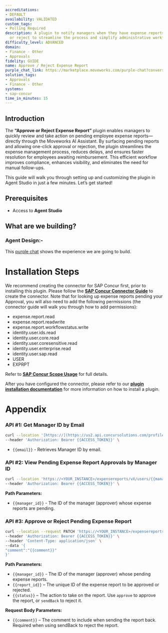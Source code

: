 ```yaml
---
accreditations:
- DEFAULT
availability: VALIDATED
custom_tags:
- Polling Required
description: A plugin to notify managers when they have expense reports to approve
  or reject to streamline the process and simplify administrative workflows.
difficulty_level: ADVANCED
domain:
- Finance - Other
- Approvals
fidelity: GUIDE
name: Approve / Reject Expense Report
purple_chat_link: https://marketplace.moveworks.com/purple-chat?conversation=%7B%22messages%22%3A%5B%7B%22parts%22%3A%5B%7B%22richText%22%3A%22Do+I+have+any+pending+expense+reimbursements+to+approve%3F%22%7D%5D%2C%22role%22%3A%22user%22%7D%2C%7B%22parts%22%3A%5B%7B%22reasoningSteps%22%3A%5B%7B%22richText%22%3A%22Checking+SAP+Concur+for+pending+expense+reports+assigned+to+you+for+approval.%22%2C%22status%22%3A%22pending%22%7D%2C%7B%22richText%22%3A%22Found+one+pending+report.%22%2C%22status%22%3A%22success%22%7D%5D%7D%2C%7B%22richText%22%3A%22%3Cp+xmlns%3D%5C%22http%3A%2F%2Fwww.w3.org%2F1999%2Fxhtml%5C%22%3EYou+have+one+pending+expense+reimbursement+request+from+%3Cb%3ESarah+Miller%3C%2Fb%3E+for+%3Cb%3E%24250.00%3C%2Fb%3E.%3C%2Fp%3E%3Cp+xmlns%3D%5C%22http%3A%2F%2Fwww.w3.org%2F1999%2Fxhtml%5C%22%3E%3Cb%3EReport+Details%3A%3C%2Fb%3E%3C%2Fp%3E%3Cul+xmlns%3D%5C%22http%3A%2F%2Fwww.w3.org%2F1999%2Fxhtml%5C%22%3E%3Cli%3E%3Cb%3EReport+Name%3A%3C%2Fb%3E+Q3+Client+Dinner%3C%2Fli%3E%3Cli%3E%3Cb%3ETotal+Amount%3A%3C%2Fb%3E+%24250.00%3C%2Fli%3E%3Cli%3E%3Cb%3EDate+Submitted%3A%3C%2Fb%3E+2024-07-26%3C%2Fli%3E%3C%2Ful%3E%22%7D%5D%2C%22role%22%3A%22assistant%22%7D%2C%7B%22parts%22%3A%5B%7B%22richText%22%3A%22Approve%22%7D%5D%2C%22role%22%3A%22user%22%7D%2C%7B%22parts%22%3A%5B%7B%22richText%22%3A%22%3Cp+xmlns%3D%5C%22http%3A%2F%2Fwww.w3.org%2F1999%2Fxhtml%5C%22%3EI%27ve+approved+the+expense+reimbursement+for+Sarah+Miller.%3C%2Fp%3E%22%7D%2C%7B%22citations%22%3A%5B%7B%22citationTitle%22%3A%22Expense+Report%3A+Q3+Client+Dinner%22%2C%22connectorName%22%3A%22sap-concur%22%7D%5D%7D%5D%2C%22role%22%3A%22assistant%22%2C%22showFeedbackTray%22%3Atrue%7D%5D%7D
solution_tags:
- Approvals
- Finance - Other
systems:
- sap-concur
time_in_minutes: 15
---
```


## **Introduction**

The **“Approve or Reject Expense Report”** plugin enables managers to quickly review and take action on pending employee expense reports—directly through the Moveworks AI Assistant. By surfacing pending reports and allowing one-click approval or rejection, the plugin streamlines the expense management process, reduces delays, and ensures faster resolution for employees awaiting reimbursement. This efficient workflow improves compliance, enhances visibility, and eliminates the need for manual follow-ups.

This guide will walk you through setting up and customizing the plugin in Agent Studio in just a few minutes. Let’s get started!

## **Prerequisites**

- Access to **Agent Studio**

## **What are we building?**

### **Agent Design:-**

This [purple chat](https://marketplace.moveworks.com/purple-chat?conversation=%7B%22messages%22%3A%5B%7B%22parts%22%3A%5B%7B%22richText%22%3A%22Do+I+have+any+pending+expense+reimbursements+to+approve%3F%22%7D%5D%2C%22role%22%3A%22user%22%7D%2C%7B%22parts%22%3A%5B%7B%22reasoningSteps%22%3A%5B%7B%22richText%22%3A%22Checking+SAP+Concur+for+pending+expense+reports+assigned+to+you+for+approval.%22%2C%22status%22%3A%22pending%22%7D%2C%7B%22richText%22%3A%22Found+one+pending+report.%22%2C%22status%22%3A%22success%22%7D%5D%7D%2C%7B%22richText%22%3A%22%3Cp+xmlns%3D%5C%22http%3A%2F%2Fwww.w3.org%2F1999%2Fxhtml%5C%22%3EYou+have+one+pending+expense+reimbursement+request+from+%3Cb%3ESarah+Miller%3C%2Fb%3E+for+%3Cb%3E%24250.00%3C%2Fb%3E.%3C%2Fp%3E%3Cp+xmlns%3D%5C%22http%3A%2F%2Fwww.w3.org%2F1999%2Fxhtml%5C%22%3E%3Cb%3EReport+Details%3A%3C%2Fb%3E%3C%2Fp%3E%3Cul+xmlns%3D%5C%22http%3A%2F%2Fwww.w3.org%2F1999%2Fxhtml%5C%22%3E%3Cli%3E%3Cb%3EReport+Name%3A%3C%2Fb%3E+Q3+Client+Dinner%3C%2Fli%3E%3Cli%3E%3Cb%3ETotal+Amount%3A%3C%2Fb%3E+%24250.00%3C%2Fli%3E%3Cli%3E%3Cb%3EDate+Submitted%3A%3C%2Fb%3E+2024-07-26%3C%2Fli%3E%3C%2Ful%3E%22%7D%5D%2C%22role%22%3A%22assistant%22%7D%2C%7B%22parts%22%3A%5B%7B%22richText%22%3A%22Approve%22%7D%5D%2C%22role%22%3A%22user%22%7D%2C%7B%22parts%22%3A%5B%7B%22richText%22%3A%22%3Cp+xmlns%3D%5C%22http%3A%2F%2Fwww.w3.org%2F1999%2Fxhtml%5C%22%3EI%27ve+approved+the+expense+reimbursement+for+Sarah+Miller.%3C%2Fp%3E%22%7D%2C%7B%22citations%22%3A%5B%7B%22citationTitle%22%3A%22Expense+Report%3A+Q3+Client+Dinner%22%2C%22connectorName%22%3A%22sap-concur%22%7D%5D%7D%5D%2C%22role%22%3A%22assistant%22%2C%22showFeedbackTray%22%3Atrue%7D%5D%7D) shows the experience we are going to build.

# **Installation Steps**

We recommend creating the connector for SAP Concur first, prior to installing this plugin. Please follow the [**SAP Concur Connector Guide**](https://marketplace.moveworks.com/creator-studio/resources/connector/?id=sap-concur) to create the connector. Note that for looking up expense reports pending your Approval, you will also need to add the following permissions (the connector guide will walk you through how to add permissions):

- expense.report.read
- expense.report.readwrite
- expense.report.workflowstatus.write
- identity.user.ids.read
- identity.user.core.read
- identity.user.coresensitive.read
- identity.user.enterprise.read
- identity.user.sap.read
- USER
- EXPRPT

Refer to [**SAP Concur Scope Usage**](https://developer.concur.com/api-reference/expense/expense-report/v4.workflows.html) for full details.

After you have configured the connector, please refer to our [**plugin installation documentation**](https://help.moveworks.com/docs/ai-agent-marketplace-installation) for more information on how to install a plugin.

# **Appendix**

### **API #1: Get Manager ID by Email**

```bash
curl --location '[https://](https://us2.api.concursolutions.com/profile/identity/v4/Users?filter=userName%20eq%20%22yagarwal%40moveworks.ai%22)<YOUR_INSTANCE>/profile/identity/vX/Users?filter=userName eq "{{email}}"' \
--header 'Authorization: Bearer {{ACCESS_TOKEN}}' \
```

- `{{email}}` - Retrieves Manager ID by email.

### **API #2: View Pending Expense Report Approvals by Manager ID**

```bash
curl --location 'https://<YOUR_INSTANCE>/expensereports/vX/users/{{manager_id}}/context/MANAGER/reportsToApprove' \
--header 'Authorization: Bearer {{ACCESS_TOKEN}}' \
```

**Path Parameters:**

- `{{manager_id}}`  - The ID of the manager (approver) whose expense reports are pending.

### **API #3: Approve or Reject Pending Expense Report**

```bash
curl --location --request PATCH 'https://<YOUR_INSTANCE>/expensereports/vX/users/{{manager_id}}/context/MANAGER/reports/{{report_id}}/{{status}}' \
--header 'Authorization: Bearer {{ACCESS_TOKEN}}' \
--header 'Content-Type: application/json' \
--data '{
"comment":"{{comment}}"
}'
```

**Path Parameters:**

- `{{manager_id}}`  - The ID of the manager (approver) whose pending expense reports.
- `{{report_id}}` – The unique ID of the expense report to be approved or rejected.
- `{{status}}` – The action to take on the report. Use `approve` to approve the report, or `sendBack` to reject it.

**Request Body Parameters:**

- `{{comment}}` – The comment to include when sending the report back. Required when using sendBack to reject the report.